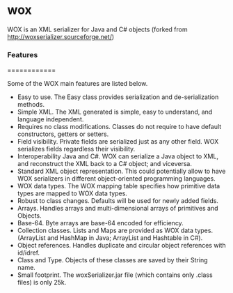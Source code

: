 wox
===

WOX is an XML serializer for Java and C# objects 
(forked from http://woxserializer.sourceforge.net/)

### Features
============

Some of the WOX main features are listed below.

- Easy to use. The Easy class provides serialization and de-serialization methods.
- Simple XML. The XML generated is simple, easy to understand, and language independent.
- Requires no class modifications. Classes do not require to have default constructors, getters or setters.
- Field visibility. Private fields are serialized just as any other field. WOX serializes fields regardless their visibility.
- Interoperability Java and C#. WOX can serialize a Java object to XML, and reconstruct the XML back to a C# object; and viceversa.
- Standard XML object representation. This could potentially allow to have WOX serializers in different object-oriented programming languages.
- WOX data types. The WOX mapping table specifies how primitive data types are mapped to WOX data types.
- Robust to class changes. Defaults will be used for newly added fields.
- Arrays. Handles arrays and multi-dimensional arrays of primitives and Objects.
- Base-64. Byte arrays are base-64 encoded for efficiency.
- Collection classes. Lists and Maps are provided as WOX data types. (ArrayList and HashMap in Java; ArrayList and Hashtable in C#).
- Object references. Handles duplicate and circular object references with id/idref.
- Class and Type. Objects of these classes are saved by their String name.
- Small footprint. The woxSerializer.jar file (which contains only .class files) is only 25k.

